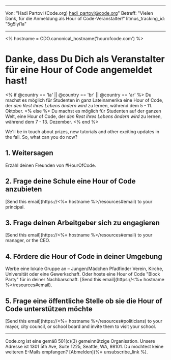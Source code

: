 * * *

Von: "Hadi Partovi (Code.org) [&#104;&#x61;&#x64;&#105;&#x5f;&#112;&#x61;&#x72;&#116;&#x6f;&#118;&#x69;&#x40;&#99;&#x6f;&#100;&#x65;&#x2e;&#111;&#x72;&#103;](&#109;&#x61;&#105;&#x6c;&#x74;&#111;&#x3a;&#104;&#x61;&#x64;&#105;&#x5f;&#112;&#x61;&#x72;&#116;&#x6f;&#118;&#x69;&#x40;&#99;&#x6f;&#100;&#x65;&#x2e;&#111;&#x72;&#103;)" Betreff: "Vielen Dank, für die Anmeldung als Hour of Code-Veranstalter!" litmus_tracking_id: "5g5lyi1a"

* * *

<% hostname = CDO.canonical_hostname('hourofcode.com') %>

# Danke, dass Du Dich als Veranstalter für eine Hour of Code angemeldet hast!

<% if @country == 'la' || @country == 'br' || @country == 'ar' %> Du machst es möglich für Studenten in ganz Lateinamerika eine Hour of Code, der *den Rest ihres Lebens ändern wird* zu lernen, während dem 5 - 11. Oktober. <% else %> Du machst es möglich für Studenten auf der ganzen Welt, eine Hour of Code, der *den Rest ihres Lebens ändern wird* zu lernen, während dem 7 - 13. Dezember. <% end %>

We'll be in touch about prizes, new tutorials and other exciting updates in the fall. So, what can you do now?

## 1. Weitersagen

Erzähl deinen Freunden von #HourOfCode.

## 2. Frage deine Schule eine Hour of Code anzubieten

[Send this email](https://<%= hostname %>/resources#email) to your principal.

## 3. Frage deinen Arbeitgeber sich zu engagieren

[Send this email](https://<%= hostname %>/resources#email) to your manager, or the CEO.

## 4. Fördere die Hour of Code in deiner Umgebung

Werbe eine lokale Gruppe an – Jungen/Mädchen Pfadfinder Verein, Kirche, Universität oder eine Gewerkschaft. Oder hoste eine Hour of Code "Block Party" für in deiner Nachbarschaft. [Send this email](https://<%= hostname %>/resources#email).

## 5. Frage eine öffentliche Stelle ob sie die Hour of Code unterstützen möchte

[Send this email](https://<%= hostname %>/resources#politicians) to your mayor, city council, or school board and invite them to visit your school.

* * *

Code.org ist eine gemäß 501(c)(3) gemeinnützige Organisation. Unsere Adresse ist 1301 5th Ave, Suite 1225, Seattle, WA, 98101. Du möchtest keine weiteren E-Mails empfangen? [Abmelden](%= unsubscribe_link %).